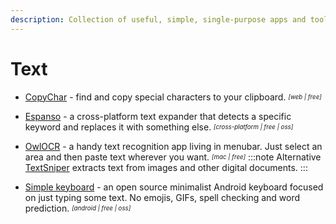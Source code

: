 ```yaml
---
description: Collection of useful, simple, single-purpose apps and tools for working with text to solve your everyday problems and tasks
---
```


# Text

- [CopyChar](https://copychar.cc/) - find and copy special characters to your clipboard. <sub><sup>*[web | free]*</sup></sub>

- [Espanso](https://espanso.org/) - a cross-platform text expander that detects a specific keyword and replaces it with something else. <sub><sup>*[cross-platform | free | oss]*</sup></sub>

- [OwlOCR](https://owlocr.com/) - a handy text recognition app living in menubar. Just select an area and then paste text wherever you want. <sub><sup>*[mac | free]*</sup></sub>
  :::note Alternative
  [TextSniper](https://textsniper.app/) extracts text from images and other digital documents.
  :::

- [Simple keyboard](https://play.google.com/store/apps/details?id=rkr.simplekeyboard.inputmethod&hl=en&gl=US) - an open source minimalist Android keyboard focused on just typing some text. No emojis, GIFs, spell checking and word prediction. <sub><sup>*[android | free | oss]*</sup></sub>
